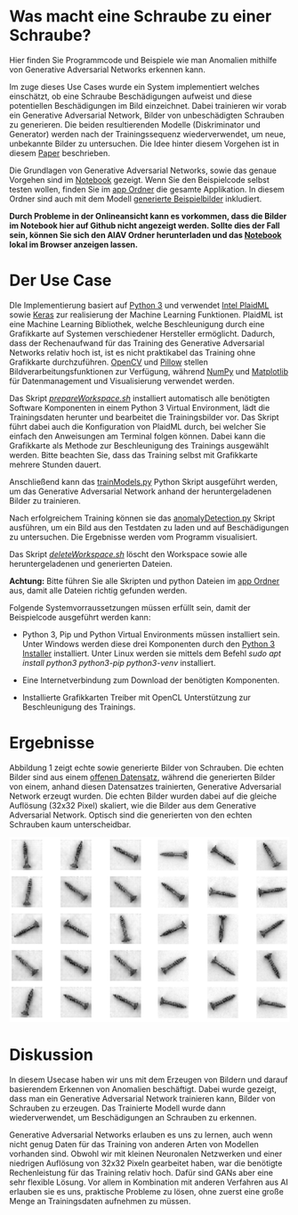 # Was macht eine Schraube zu einer Schraube?

Hier finden Sie Programmcode und Beispiele wie man Anomalien mithilfe von Generative Adversarial Networks erkennen kann.

Im zuge dieses Use Cases wurde ein System implementiert welches einschätzt, ob eine Schraube Beschädigungen aufweist und diese potentiellen Beschädigungen im Bild einzeichnet. Dabei trainieren wir vorab ein Generative Adversarial Network, Bilder von unbeschädigten Schrauben zu generieren. Die beiden resultierenden Modelle (Diskriminator und Generator) werden nach der Trainingssequenz wiederverwendet, um neue, unbekannte Bilder zu untersuchen. Die Idee hinter diesem Vorgehen ist in diesem [Paper](https://link.springer.com/chapter/10.1007/978-3-319-59050-9_12) beschrieben.

Die Grundlagen von Generative Adversarial Networks, sowie das genaue Vorgehen sind im [Notebook](./Notebook.ipynb) gezeigt. Wenn Sie den Beispielcode selbst testen wollen, finden Sie im [app Ordner](./app) die gesamte Applikation. In diesem Ordner sind auch mit dem Modell [generierte Beispielbilder](./app/generatedExampleImages) inkludiert.

__Durch Probleme in der Onlineansicht kann es vorkommen, dass die Bilder im Notebook hier auf Github nicht angezeigt werden. Sollte dies der Fall sein, können Sie sich den AIAV Ordner herunterladen und das [Notebook](Notebook.html) lokal im Browser anzeigen lassen.__


# Der Use Case

DIe Implementierung basiert auf [Python 3](https://docs.python.org/3/) und verwendet [Intel PlaidML](https://github.com/plaidml/plaidml) sowie [Keras](https://keras.io/) zur realisierung der Machine Learning Funktionen. PlaidML ist eine Machine Learning Bibliothek, welche Beschleunigung durch eine Grafikkarte auf Systemen verschiedener Hersteller ermöglicht. Dadurch, dass der Rechenaufwand für das Training des Generative Adversarial Networks relativ hoch ist, ist es nicht praktikabel das Training ohne Grafikkarte durchzuführen. [OpenCV](https://opencv.org/) und [Pillow](https://pillow.readthedocs.io/en/stable/) stellen Bildverarbeitungsfunktionen zur Verfügung, während [NumPy](https://numpy.org/) und [Matplotlib](https://matplotlib.org/) für Datenmanagement und Visualisierung verwendet werden.

Das Skript [*prepareWorkspace.sh*](./app/prepareWorkspace.sh) installiert automatisch alle benötigten Software Komponenten in einem Python 3 Virtual Environment, lädt die Trainingsdaten herunter und bearbeitet die Trainingsbilder vor. Das Skript führt dabei auch die Konfiguration von PlaidML durch, bei welcher Sie einfach den Anweisungen am Terminal folgen können. Dabei kann die Grafikkarte als Methode zur Beschleunigung des Trainings ausgewählt werden. Bitte beachten Sie, dass das Training selbst mit Grafikkarte mehrere Stunden dauert.


Anschließend kann das [trainModels.py](./app/trainModels.py) Python Skript ausgeführt werden, um das Generative Adversarial Network anhand der heruntergeladenen Bilder zu trainieren.

Nach erfolgreichem Training können sie das [anomalyDetection.py](./app/anomalyDetection.py) Skript ausführen, um ein Bild aus den Testdaten zu laden und auf Beschädigungen zu untersuchen. Die Ergebnisse werden vom Programm visualisiert.

Das Skript [*deleteWorkspace.sh*](./app/deleteWorkspace.sh) löscht den Workspace sowie alle heruntergeladenen und generierten Dateien.


__Achtung:__ Bitte führen Sie alle Skripten und python Dateien im [app Ordner](./app) aus, damit alle Dateien richtig gefunden werden.

Folgende Systemvorraussetzungen müssen erfüllt sein, damit der Beispielcode ausgeführt werden kann:

- Python 3, Pip und Python Virtual Environments müssen installiert sein. Unter Windows werden diese drei Komponenten durch den [Python 3 Installer](https://www.python.org/downloads/windows/) installiert. Unter Linux werden sie mittels dem Befehl *sudo apt install python3 python3-pip python3-venv* installiert.

- Eine Internetverbindung zum Download der benötigten Komponenten.

- Installierte Grafikkarten Treiber mit OpenCL Unterstützung zur Beschleunigung des Trainings.


# Ergebnisse

Abbildung 1 zeigt echte sowie generierte Bilder von Schrauben. Die echten Bilder sind aus einem [offenen Datensatz](https://www.mvtec.com/company/research/datasets/mvtec-ad), während die generierten Bilder von einem, anhand diesen Datensatzes trainierten, Generative Adversarial Network erzeugt wurden. Die echten Bilder wurden dabei auf die gleiche Auflösung (32x32 Pixel) skaliert, wie die Bilder aus dem Generative Adversarial Network. Optisch sind die generierten von den echten Schrauben kaum unterscheidbar.

![Abbildung 1](images/Abbildung1Vergleich.jpg)


# Diskussion

In diesem Usecase haben wir uns mit dem Erzeugen von Bildern und darauf basierendem Erkennen von Anomalien beschäftigt. Dabei wurde gezeigt, dass man ein Generative Adversarial Network trainieren kann, Bilder von Schrauben zu erzeugen. Das Trainierte Modell wurde dann wiederverwendet, um Beschädigungen an Schrauben zu erkennen.

Generative Adversarial Networks erlauben es uns zu lernen, auch wenn nicht genug Daten für das Training von anderen Arten von Modellen vorhanden sind. Obwohl wir mit kleinen Neuronalen Netzwerken und einer niedrigen Auflösung von 32x32 Pixeln gearbeitet haben, war die benötigte Rechenleistung für das Training relativ hoch. Dafür sind GANs aber eine sehr flexible Lösung. Vor allem in Kombination mit anderen Verfahren aus AI erlauben sie es uns, praktische Probleme zu lösen, ohne zuerst eine große Menge an Trainingsdaten aufnehmen zu müssen.

